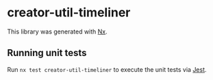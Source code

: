 # creator-util-timeliner

This library was generated with [Nx](https://nx.dev).

## Running unit tests

Run `nx test creator-util-timeliner` to execute the unit tests via [Jest](https://jestjs.io).
